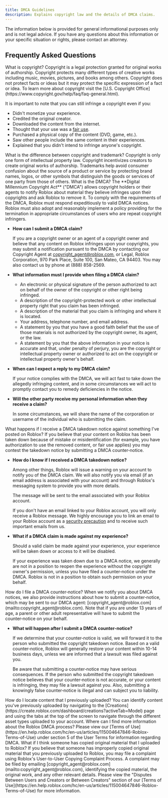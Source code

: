 ```yaml
---
title: DMCA Guidelines
description: Explains copyright law and the details of DMCA claims.
---
```


<Alert severity="warning">
The information below is provided for general informational purposes only and is not legal advice. If you have any questions about this information or your specific situation or rights, please contact an attorney.
</Alert>

## Frequently Asked Questions

<BaseAccordion>
<AccordionSummary>
<Typography variant="h6">What is copyright?</Typography>
</AccordionSummary>
<AccordionDetails>
Copyright is a legal protection granted for original works of authorship. Copyright protects many different types of creative works including music, movies, pictures, and books among others. Copyright does not protect facts or ideas but it may protect the specific expression of a fact or idea. To learn more about copyright visit the [U.S. Copyright Office](https://www.copyright.gov/help/faq/faq-general.html).

It is important to note that you can still infringe a copyright even if you:

- Didn't monetize your experience.
- Credited the original creator.
- Downloaded the content from the internet.
- Thought that your use was a [fair use](https://copyright.gov/fair-use/).
- Purchased a physical copy of the content (DVD, game, etc.).
- Saw other people include the same content in their experiences.
- Explained that you didn't intend to infringe anyone's copyright.

</AccordionDetails>
</BaseAccordion>

<BaseAccordion>
<AccordionSummary>
<Typography variant="h6">What is the difference between copyright and trademark?</Typography>
</AccordionSummary>
<AccordionDetails>
Copyright is only one form of intellectual property law. Copyright incentivizes creators to create original works of authorship. Trademarks help avoid consumer confusion about the source of a product or service by protecting brand names, logos, or other symbols that distinguish the goods or services of one party from those of others.
</AccordionDetails>
</BaseAccordion>

<BaseAccordion>
<AccordionSummary>
<Typography variant="h6">What is the DMCA?</Typography>
</AccordionSummary>
<AccordionDetails>
The **Digital Millennium Copyright Act** ("DMCA") allows copyright holders or their agents to notify Roblox about material they believe infringes upon their copyrights and ask Roblox to remove it. To comply with the requirements of the DMCA, Roblox must respond expeditiously to valid DMCA notices. Roblox must also adopt and reasonably implement a policy providing for the termination in appropriate circumstances of users who are repeat copyright infringers.

- **How can I submit a DMCA claim?**

  If you are a copyright owner or an agent of a copyright owner and believe that
  any content on Roblox infringes upon your copyrights, you may submit a
  notification pursuant to the DMCA by contacting our Copyright Agent at
  [copyright_agent@roblox.com](mailto:copyright_agent@roblox.com), or Legal, Roblox Corporation, 970 Park Place, Suite
  100, San Mateo, CA 94403. You may also contact us by phone at (888)&nbsp;858-2569.

- **What information must I provide when filing a DMCA claim?**

  - An electronic or physical signature of the person authorized to act on behalf of the owner of the copyright or other right being infringed.
  - A description of the copyright-protected work or other intellectual property right that you claim has been infringed.
  - A description of the material that you claim is infringing and where it is located.
  - Your address, telephone number, and email address.
  - A statement by you that you have a good faith belief that the use of those materials is not authorized by the copyright owner, its agent, or the law.
  - A statement by you that the above information in your notice is accurate and that, under penalty of perjury, you are the copyright or intellectual property owner or authorized to act on the copyright or intellectual property owner's behalf.

- **When can I expect a reply to my DMCA claim?**

  If your notice complies with the DMCA, we will act fast to take down the allegedly infringing content, and in some circumstances we will act to promptly contact you to remedy deficiencies in the notice.

- **Will the other party receive my personal information when they receive a claim?**

  In some circumstances, we will share the name of the corporation or username of the individual who is submitting the claim.

</AccordionDetails>
</BaseAccordion>

<BaseAccordion>
<AccordionSummary>
<Typography variant="h6">What happens if I receive a DMCA takedown notice against something I've posted on Roblox?</Typography>
</AccordionSummary>
<AccordionDetails>
If you believe that your content on Roblox has been taken down because of mistake or misidentification (for example, you have authorization to use the removed content, or fair use applies) you may contest the takedown notice by submitting a DMCA counter‑notice.

- **How do I know if I received a DMCA takedown notice?**

  Among other things, Roblox will issue a warning on your account to notify you of the DMCA claim. We will also notify you via email (if an email address is associated with your account) and through Roblox's messaging system to provide you with more details.

  The message will be sent to the email associated with your Roblox account.

  If you don't have an email linked to your Roblox account, you will only receive a Roblox message. We highly encourage you to link an email to your Roblox account as a [security precaution](https://en.help.roblox.com/hc/en-us/articles/203313380-Account-Security-Keeping-your-Account-Safe-) and to receive such important emails from us.

- **What if a DMCA claim is made against my experience?**

  Should a valid claim be made against your experience, your experience will be taken down or access to it will be disabled.

  If your experience was taken down due to a DMCA notice, we generally are not in a position to reopen the experience without the copyright owner's permission, unless you have filed a counter‑notice under the DMCA. Roblox is not in a position to obtain such permission on your behalf.

</AccordionDetails>
</BaseAccordion>

<BaseAccordion>
<AccordionSummary>
<Typography variant="h6">How do I file a DMCA counter‑notice?</Typography>
</AccordionSummary>
<AccordionDetails>
When we notify you about DMCA notices, we also provide instructions about how to
submit a counter‑notice, which may be sent to our DMCA agent:
[copyright_agent@roblox.com](mailto:copyright_agent@roblox.com). Note that if you are under 13 years of age, a parent or other adult representative will have to submit the counter‑notice on your behalf.

- **What will happen after I submit a DMCA counter‑notice?**

  If we determine that your counter‑notice is valid, we will forward it to the person who submitted the copyright takedown notice. Based on a valid counter‑notice, Roblox will generally restore your content within 10-14 business days, unless we are informed that a lawsuit was filed against you.

  Be aware that submitting a counter‑notice may have serious consequences. If the person who submitted the copyright takedown notice believes that your counter‑notice is not accurate, or your content is infringing, they may file a lawsuit against you. Also, submitting a knowingly false counter‑notice is illegal and can subject you to liability.

</AccordionDetails>
</BaseAccordion>

<BaseAccordion>
<AccordionSummary>
<Typography variant="h6">How do I locate content that I previously uploaded?</Typography>
</AccordionSummary>
<AccordionDetails>
You can identify content you've previously uploaded by navigating to the [Creations](https://create.roblox.com/dashboard/creations?activeTab=Model) page
and using the tabs at the top of the screen to navigate through the different asset types uploaded to your account.
</AccordionDetails>
</BaseAccordion>

<BaseAccordion>
<AccordionSummary>
<Typography variant="h6">Where can I find more information about the Roblox DMCA process?</Typography>
</AccordionSummary>
<AccordionDetails>
Please view our [Terms of
Use](https://en.help.roblox.com/hc/en-us/articles/115004647846-Roblox-Terms-of-Use) under section&nbsp;5 of the User&nbsp;Terms for information
regarding DMCA.
</AccordionDetails>
</BaseAccordion>

<BaseAccordion>
<AccordionSummary>
<Typography variant="h6">What if I think someone has copied original material that I uploaded to Roblox?</Typography>
</AccordionSummary>
<AccordionDetails>
If you believe that someone has improperly copied original material that you previously uploaded to Roblox, you may file a complaint using Roblox's User-to-User Copying Complaint Process. A complaint may be filed by emailing [copyright_agent@roblox.com](mailto:copyright_agent@roblox.com), identifying the copied material, the original work, and any other relevant details. Please view the "Disputes Between Users and Creators or Between Creators" section of our [Terms of Use](https://en.help.roblox.com/hc/en-us/articles/115004647846-Roblox-Terms-of-Use) for more information.
</AccordionDetails>
</BaseAccordion>

